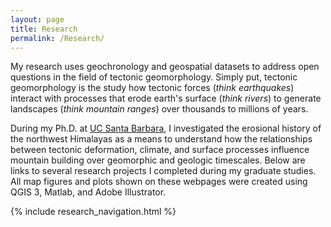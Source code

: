 ```yaml
---
layout: page
title: Research
permalink: /Research/
---
```


My research uses geochronology and geospatial datasets to address open questions in the field of tectonic geomorphology. Simply put, tectonic geomorphology is the study how tectonic forces (<i>think earthquakes</i>) interact with processes that erode earth's surface (<i>think rivers</i>) to generate landscapes (<i>think mountain ranges</i>) over thousands to millions of years.

During my Ph.D. at [UC Santa Barbara](https://www.geol.ucsb.edu/), I investigated the erosional history of the northwest Himalayas as a means to understand how the relationships between tectonic deformation, climate, and surface processes influence mountain building over geomorphic and geologic timescales. Below are links to several research projects I completed during my graduate studies. All map figures and plots shown on these webpages were created using QGIS 3, Matlab, and Adobe Illustrator.

{% include research_navigation.html %}
